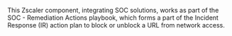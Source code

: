 This Zscaler component, integrating SOC solutions, works as part of the SOC - Remediation Actions playbook, which forms a part of the Incident Response (IR) action plan to block or unblock a URL from network access.